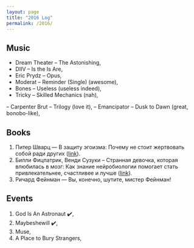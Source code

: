 ```yaml
---
layout: page
title: "2016 Log"
permalink: /2016/
---
```


## Music

<!-- 2016 releases: -->
- Dream Theater – The Astonishing,
- DIIV – Is the Is Are,
- Eric Prydz – Opus,
- Moderat – Reminder (Single) (awesome), 
- Bones – Useless (useless indeed),
- Tricky – Skilled Mechanics (nah), 
<!-- 2015 -->– Carpenter Brut – Trilogy (love it), 
<!-- 2013 -->– Emancipator – Dusk to Dawn (great, bonobo-like),

## Books

1. Питер Шварц — В защиту эгоизма: Почему не стоит жертвовать собой ради других ([link](https://bookmate.com/books/Esbemslv)).
2. Билли Фицпатрик, Венди Сузуки – Странная девочка, которая влюбилась в мозг: Как знание нейробиологии помогает стать привлекательнее, счастливее и лучше ([link](https://bookmate.com/books/s5TtarWK)).
3. Ричард Фейнман — Вы, конечно, шутите, мистер Фейнман!

## Events

1. God Is An Astronaut :heavy_check_mark:,
2. Maybeshewill :heavy_check_mark:,
3. Muse,
4. A Place to Bury Strangers,
